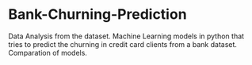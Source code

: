 # Bank-Churning-Prediction
Data Analysis from the dataset.
Machine Learning models in python that tries to predict the churning in credit card clients from a bank dataset. Comparation of models.
